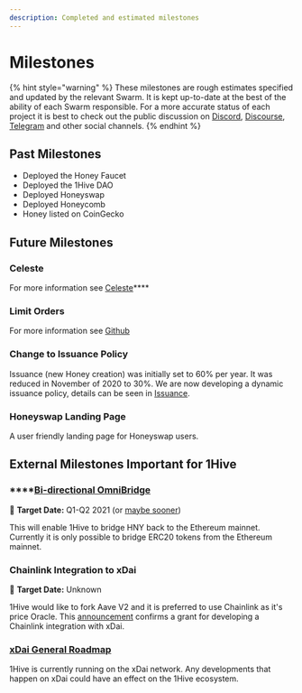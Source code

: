 ```yaml
---
description: Completed and estimated milestones
---
```


# Milestones

{% hint style="warning" %}
These milestones are rough estimates specified and updated by the relevant Swarm. It is kept up-to-date at the best of the ability of each Swarm responsible. For a more accurate status of each project it is best to check out the public discussion on [Discord](https://discord.com/invite/P4rRDUKTAU), [Discourse](https://forum.1hive.org/), [Telegram](https://t.me/honeyswapDEX) and other social channels.
{% endhint %}

## Past Milestones

* Deployed the Honey Faucet
* Deployed the 1Hive DAO
* Deployed Honeyswap
* Deployed Honeycomb
* Honey listed on CoinGecko

## Future Milestones

### **Celeste**

For more information see [Celeste](../projects/celeste.md)\*\*\*\*

### **Limit Orders**

For more information see [Github](https://github.com/1Hive/honeyswap-limit-order-contracts)

### **Change to Issuance Policy**

Issuance \(new Honey creation\) was initially set to 60% per year. It was reduced in November of 2020 to 30%. We are now developing a dynamic issuance policy, details can be seen in [Issuance](../projects/honey/issuance.md).

### **Honeyswap Landing Page**

A user friendly landing page for Honeyswap users.

## External Milestones Important for 1Hive

### \*\*\*\*[**Bi-directional** OmniBridge](https://www.xdaichain.com/about-xdai/roadmap#omnibridge-phase-2)

🎯 **Target Date:** Q1-Q2 2021 \(or [maybe sooner](https://forum.1hive.org/t/easy-hny-xdai-mainnet-bridge-idea/1436/12)\)

This will enable 1Hive to bridge HNY back to the Ethereum mainnet. Currently it is only possible to bridge ERC20 tokens from the Ethereum mainnet.

### Chainlink Integration to xDai

🎯 **Target Date:** Unknown

1Hive would like to fork Aave V2 and it is preferred to use Chainlink as it's price Oracle. This [announcement](https://blog.chain.link/protofire-receives-a-chainlink-community-grant-for-an-integration-with-xdai/) confirms a grant for developing a Chainlink integration with xDai.

### [xDai General Roadmap](https://www.xdaichain.com/about-xdai/roadmap)

1Hive is currently running on the xDai network. Any developments that happen on xDai could have an effect on the 1Hive ecosystem.

